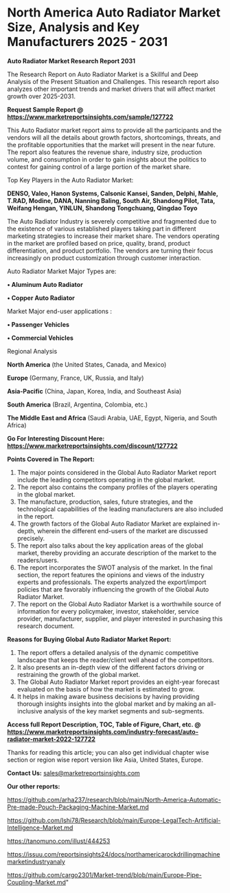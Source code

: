 # North America Auto Radiator Market Size, Analysis and Key Manufacturers 2025 - 2031

<strong>Auto Radiator Market Research Report 2031</strong>

The Research Report on Auto Radiator Market is a Skillful and Deep Analysis of the Present Situation and Challenges. This research report also analyzes other important trends and market drivers that will affect market growth over 2025-2031.

<strong>Request Sample Report @ <a href=https://www.marketreportsinsights.com/sample/127722>https://www.marketreportsinsights.com/sample/127722</a></strong>

This Auto Radiator market report aims to provide all the participants and the vendors will all the details about growth factors, shortcomings, threats, and the profitable opportunities that the market will present in the near future. The report also features the revenue share, industry size, production volume, and consumption in order to gain insights about the politics to contest for gaining control of a large portion of the market share.

Top Key Players in the Auto Radiator Market:

<strong>DENSO, Valeo, Hanon Systems, Calsonic Kansei, Sanden, Delphi, Mahle, T.RAD, Modine, DANA, Nanning Baling, South Air, Shandong Pilot, Tata, Weifang Hengan, YINLUN, Shandong Tongchuang, Qingdao Toyo</strong>

The Auto Radiator Industry is severely competitive and fragmented due to the existence of various established players taking part in different marketing strategies to increase their market share. The vendors operating in the market are profiled based on price, quality, brand, product differentiation, and product portfolio. The vendors are turning their focus increasingly on product customization through customer interaction.

Auto Radiator Market Major Types are:

<strong>• Aluminum Auto Radiator

• Copper Auto Radiator</strong>

Market Major end-user applications :

<strong>• Passenger Vehicles

• Commercial Vehicles</strong>

Regional Analysis

</u><strong><b>North America</b></strong> (the United States, Canada, and Mexico)

<strong><b>Europe </b></strong>(Germany, France, UK, Russia, and Italy)

<strong><b>Asia-Pacific</b></strong> (China, Japan, Korea, India, and Southeast Asia)

<strong><b>South America</b></strong> (Brazil, Argentina, Colombia, etc.)

<strong><b>The Middle East and Africa</b></strong> (Saudi Arabia, UAE, Egypt, Nigeria, and South Africa)

<strong>Go For Interesting Discount Here: <a href=https://www.marketreportsinsights.com/discount/127722>https://www.marketreportsinsights.com/discount/127722</a></strong>

<strong>Points Covered in The Report:</strong>
<ol>
  <li>The major points considered in the Global Auto Radiator Market report include the leading competitors operating in the global market.</li>
  <li>The report also contains the company profiles of the players operating in the global market.</li>
  <li>The manufacture, production, sales, future strategies, and the technological capabilities of the leading manufacturers are also included in the report.</li>
  <li>The growth factors of the Global Auto Radiator Market are explained in-depth, wherein the different end-users of the market are discussed precisely.</li>
  <li>The report also talks about the key application areas of the global market, thereby providing an accurate description of the market to the readers/users.</li>
  <li>The report incorporates the SWOT analysis of the market. In the final section, the report features the opinions and views of the industry experts and professionals. The experts analyzed the export/import policies that are favorably influencing the growth of the Global Auto Radiator Market.</li>
  <li>The report on the Global Auto Radiator Market is a worthwhile source of information for every policymaker, investor, stakeholder, service provider, manufacturer, supplier, and player interested in purchasing this research document.</li>
</ol>
<strong>Reasons for Buying Global Auto Radiator Market Report:</strong>

<ol>
  <li>The report offers a detailed analysis of the dynamic competitive landscape that keeps the reader/client well ahead of the competitors.</li>
  <li>It also presents an in-depth view of the different factors driving or restraining the growth of the global market.</li>
  <li>The Global Auto Radiator Market report provides an eight-year forecast evaluated on the basis of how the market is estimated to grow.</li>
  <li>It helps in making aware business decisions by having providing thorough insights insights into the global market and by making an all-inclusive analysis of the key market segments and sub-segments.</li>
</ol>
<strong>Access full Report Description, TOC, Table of Figure, Chart, etc. @ <a href=https://www.marketreportsinsights.com/industry-forecast/auto-radiator-market-2022-127722>https://www.marketreportsinsights.com/industry-forecast/auto-radiator-market-2022-127722</a></strong>


Thanks for reading this article; you can also get individual chapter wise section or region wise report version like Asia, United States, Europe.

<strong>Contact Us:</strong>
sales@marketreportsinsights.com

<strong>Our other reports:</strong>

<a href=https://github.com/arha237/research/blob/main/North-America-Automatic-Pre-made-Pouch-Packaging-Machine-Market.md>https://github.com/arha237/research/blob/main/North-America-Automatic-Pre-made-Pouch-Packaging-Machine-Market.md</a>

<a href=https://github.com/Ishi78/Research/blob/main/Europe-LegalTech-Artificial-Intelligence-Market.md>https://github.com/Ishi78/Research/blob/main/Europe-LegalTech-Artificial-Intelligence-Market.md</a>

<a href=https://tanomuno.com/illust/444253>https://tanomuno.com/illust/444253</a>

<a href=https://issuu.com/reportsinsights24/docs/northamericarockdrillingmachinemarketindustryanaly>https://issuu.com/reportsinsights24/docs/northamericarockdrillingmachinemarketindustryanaly</a>

<a href=https://github.com/cargo2301/Market-trend/blob/main/Europe-Pipe-Coupling-Market.md>https://github.com/cargo2301/Market-trend/blob/main/Europe-Pipe-Coupling-Market.md</a>"
